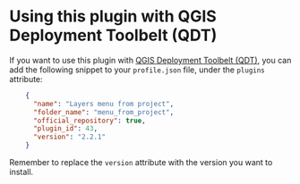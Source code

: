 # Using this plugin with QGIS Deployment Toolbelt (QDT)

If you want to use this plugin with [QGIS Deployment Toolbelt (QDT)](https://qgis-deployment.github.io/qgis-deployment-toolbelt-cli/), you can add the following snippet to your `profile.json` file, under the `plugins` attribute:

```json
    {
      "name": "Layers menu from project",
      "folder_name": "menu_from_project",
      "official_repository": true,
      "plugin_id": 43,
      "version": "2.2.1"
    }
```

Remember to replace the `version` attribute with the version you want to install.
